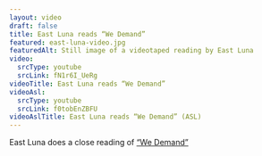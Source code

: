 ```yaml
--- 
layout: video
draft: false
title: East Luna reads “We Demand”
featured: east-luna-video.jpg
featuredAlt: Still image of a videotaped reading by East Luna
video: 
  srcType: youtube
  srcLink: fN1r6I_UeRg
videoTitle: East Luna reads “We Demand”
videoAsl: 
  srcType: youtube
  srcLink: f0tobEnZBFU
videoAslTitle: East Luna reads “We Demand” (ASL)
--- 
```

 
East Luna does a close reading of [“We Demand”](/gallery/we-demand)
